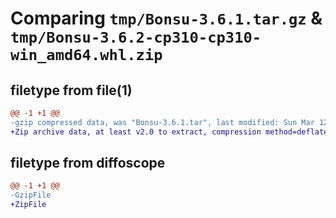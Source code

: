 # Comparing `tmp/Bonsu-3.6.1.tar.gz` & `tmp/Bonsu-3.6.2-cp310-cp310-win_amd64.whl.zip`

## filetype from file(1)

```diff
@@ -1 +1 @@
-gzip compressed data, was "Bonsu-3.6.1.tar", last modified: Sun Mar 12 10:05:37 2023, max compression
+Zip archive data, at least v2.0 to extract, compression method=deflate
```

## filetype from diffoscope

```diff
@@ -1 +1 @@
-GzipFile
+ZipFile
```

